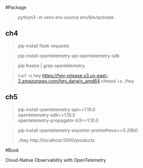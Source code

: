 #Package

> python3 -m venv env
> source env/bin/activate

## ch4

> pip install flask requests

> pip install opentelemetry-api opentelemetry-sdk

> pip freeze | grep opentelemetry

> curl -o hey https://hey-release.s3.us-east-2.amazonaws.com/hey_darwin_amd64
> chmod +x ./hey

## ch5

> pip install opentelemetry-api==1.10.0 \
>  opentelemetry-sdk==1.10.0 \
>  opentelemetry-propagator-b3==1.10.0

> pip install opentelemetry-exporter-prometheus==0.29b0

> ./hey http://localhost:5000/products

#Book

Cloud-Native Observability with OpenTelemetry
